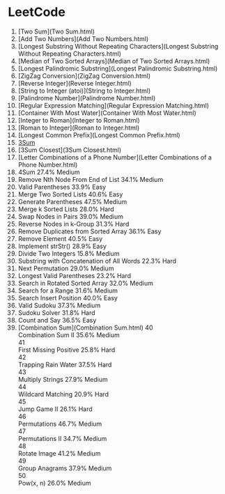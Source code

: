 # LeetCode

1. [Two Sum](Two Sum.html)
2. [Add Two Numbers](Add Two Numbers.html)
3. [Longest Substring Without Repeating Characters](Longest Substring Without Repeating Characters.html)
4. [Median of Two Sorted Arrays](Median of Two Sorted Arrays.html)
5. [Longest Palindromic Substring](Longest Palindromic Substring.html)
6. [ZigZag Conversion](ZigZag Conversion.html)
7. [Reverse Integer](Reverse Integer.html)
8. [String to Integer (atoi)](String to Integer.html)
9. [Palindrome Number](Palindrome Number.html) 
10. [Regular Expression Matching](Regular Expression Matching.html)
11. [Container With Most Water](Container With Most Water.html)
12. [Integer to Roman](Integer to Roman.html) 
13. [Roman to Integer](Roman to Integer.html)
14. [Longest Common Prefix](Longest Common Prefix.html)
15. [3Sum](3Sum.html)
16. [3Sum Closest](3Sum Closest.html)
17. [Letter Combinations of a Phone Number](Letter Combinations of a Phone Number.html)
18. 4Sum            27.4%   Medium  
19. Remove Nth Node From End of List            34.1%   Medium  
20. Valid Parentheses           33.9%   Easy    
21. Merge Two Sorted Lists          40.6%   Easy    
22. Generate Parentheses            47.5%   Medium  
23. Merge k Sorted Lists            28.0%   Hard    
24. Swap Nodes in Pairs         39.0%   Medium  
25. Reverse Nodes in k-Group            31.3%   Hard    
26. Remove Duplicates from Sorted Array         36.1%   Easy    
27. Remove Element          40.5%   Easy    
28. Implement strStr()          28.9%   Easy    
29. Divide Two Integers         15.8%   Medium  
30. Substring with Concatenation of All Words           22.3%   Hard    
31. Next Permutation            29.0%   Medium  
32. Longest Valid Parentheses           23.2%   Hard    
33. Search in Rotated Sorted Array          32.0%   Medium  
34. Search for a Range          31.6%   Medium  
35. Search Insert Position          40.0%   Easy    
36. Valid Sudoku            37.3%   Medium  
37. Sudoku Solver           31.8%   Hard    
38. Count and Say           36.5%   Easy    
39. [Combination Sum](Combination Sum.html)
40  
Combination Sum II          35.6%   Medium  
41  
First Missing Positive          25.8%   Hard    
42  
Trapping Rain Water         37.5%   Hard    
43  
Multiply Strings            27.9%   Medium  
44  
Wildcard Matching           20.9%   Hard    
45  
Jump Game II            26.1%   Hard    
46  
Permutations            46.7%   Medium  
47  
Permutations II         34.7%   Medium  
48  
Rotate Image            41.2%   Medium  
49  
Group Anagrams          37.9%   Medium  
50  
Pow(x, n)           26.0%   Medium  